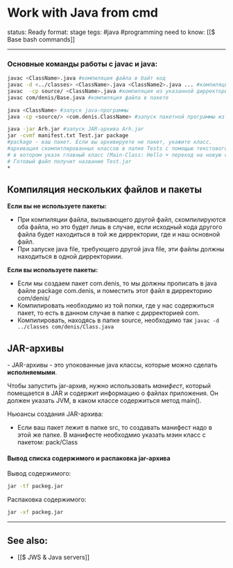 # Work with Java from cmd

status: Ready
format: stage
tegs: #java #programming 
need to know: [[$ Base bash commands]]

---

### Основные команды работы с javac и java:
```bash
javac <ClassName>.java #компиляция файла в байт код
javac -d <../classes> <ClassName>.java <ClassName2>.java ... #компиляция файл(а\ов) в указанную дирректорию
javac  -cp source/ <ClassName>.java #компиляция из указанной дирректории
javac com/denis/Base.java #компиляция файла в пакете

java <ClassName> #запуск java-программы
java -cp <source/> <com.denis.ClassName> #запуск пакетной программы из папкки source 

java -jar Arh.jar #запуск JAR-архива Arh.jar
jar -cvmf manifest.txt Test.jar package
#package - ваш пакет. Если вы архивируете не пакет, укажите класс.
#архивация скомпитлированных классов в папке Tests с помощью текстового файла manifest.txt,
# в котором указк главный класс (Main-Class: Hello + переход на новую строку). 
# Готовый файл получит название Test.jar
*
```
 
 
 ## Компиляция нескольких файлов и пакеты
 
 **Если вы не используете пакеты:**
 - При компиляции файла, вызывающего другой файл, скомпилируются оба файла, но это будет лишь в случае, если исходный кода другого файла будет находиться в той же дирректории, где и наш основной файл.
 - При запуске java file, требующего другой java file, эти файлы должны находиться в одной дирректориии.

**Если вы используете пакеты:**
- Если мы создаем пакет com.denis, то мы должны прописать в java файле package com.denis, и поместить этот файл в дирректорию com/denis/ 
- Компилировать необходимо из той попки, где у нас содержиться пакет, то есть в данном случае в папке с дирректорией com.
- Компилировать, находясь в папке source, необходимо так `javac -d ../classes com/denis/Class.java`

## JAR-архивы
\- JAR-архивы - это упокованные java классы, которые можно сделать **исполняемыми**.

Чтобы запустить jar-архив, нужно использовать *манифест*, который помещается в JAR и содержит информацию о файлах приложения. Он должен указать JVM, в каком классе содержиться метод main().

Ньюансы создания JAR-архива:
- Если ваш пакет лежит в папке src, то создавать манифест надо в этой же папке. В манифесте необходмио указать мэин класс с пакетом: pack/Class

#### Вывод списка содержимого и распаковка jar-архива 

Вывод содержимого: 
```bash
jar -tf packeg.jar 
```

Распаковка содержимого: 
```bash
jar -xf packeg.jar 
```

---
## See also:
- [[$ JWS & Java servers]]